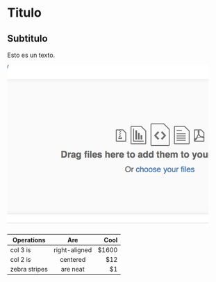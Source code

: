 
# Titulo
## Subtitulo

Esto es un texto.

![alt text](images/image.png)

| Operations        | Are           | Cool  |
| ------------- |:-------------:| -----:|
| col 3 is      | right-aligned | $1600 |
| col 2 is      | centered      |   $12 |
| zebra stripes | are neat      |    $1 |
